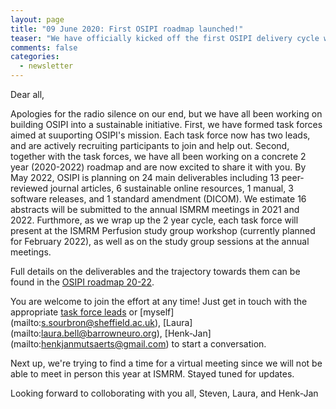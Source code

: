 ```yaml
---
layout: page
title: "09 June 2020: First OSIPI roadmap launched!"
teaser: "We have officially kicked off the first OSIPI delivery cycle with the launch of the 2020-22 Roadmap.."
comments: false
categories:
  - newsletter
---
```


Dear all,

Apologies for the radio silence on our end, but we have all been working on building OSIPI into a sustainable initiative. First, we have formed task forces aimed at suuporting OSIPI's mission. Each task force now has two leads, and are actively recruiting participants to join and help out. Second, together with the task forces, we have all been working on a concrete 2 year (2020-2022) roadmap and are now excited to share it with you. By May 2022, OSIPI is planning on 24 main deliverables including 13 peer-reviewed journal articles, 6 sustainable online resources, 1 manual, 3 software releases, and 1 standard amendment (DICOM). We estimate 16 abstracts will be submitted to the annual ISMRM meetings in 2021 and 2022. Furthmore, as we wrap up the 2 year cycle, each task force will present at the ISMRM Perfusion study group workshop (currently planned for February 2022), as well as on the study group sessions at the annual meetings.

Full details on the deliverables and the trajectory towards them can be found in the [OSIPI roadmap 20-22](https://docs.google.com/document/d/e/2PACX-1vRbxX9ywttwQfd2hyj62h676RjEZ3YHZBIBTkUmEb2nqOmrRVd-PlWeL6nAsJ79akQpXHmtBIizJiOK/pub). 

You are welcome to join the effort at any time! Just get in touch with the appropriate [task force leads](https://www.osipi.org/emb/) or [myself] (mailto:s.sourbron@sheffield.ac.uk), [Laura] (mailto:laura.bell@barrowneuro.org), [Henk-Jan] (mailto:henkjanmutsaerts@gmail.com) to start a conversation. 

Next up, we're trying to find a time for a virtual meeting since we will not be able to meet in person this year at ISMRM. Stayed tuned for updates. 

Looking forward to colloborating with you all,
Steven, Laura, and Henk-Jan


